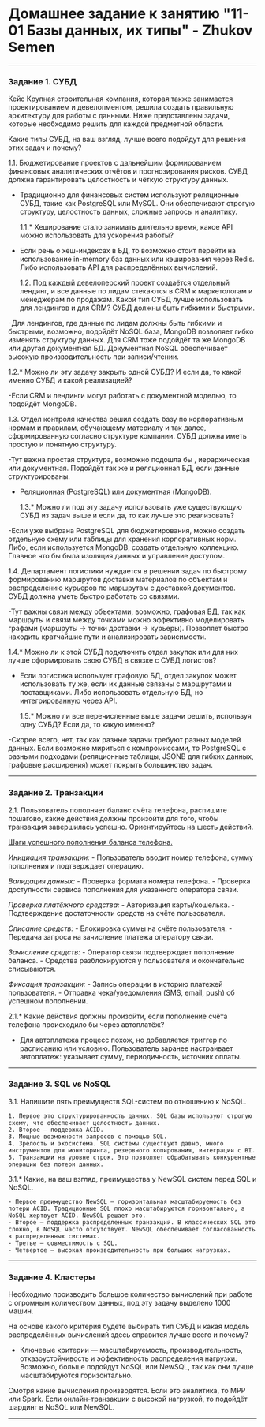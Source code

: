 # Домашнее задание к занятию "11-01 Базы данных, их типы" - Zhukov Semen

---

### Задание 1. СУБД

Кейс
Крупная строительная компания, которая также занимается проектированием и девелопментом, решила создать правильную архитектуру для работы с данными. Ниже представлены задачи, которые необходимо решить для каждой предметной области.

Какие типы СУБД, на ваш взгляд, лучше всего подойдут для решения этих задач и почему?

1.1. Бюджетирование проектов с дальнейшим формированием финансовых аналитических отчётов и прогнозирования рисков. СУБД должна гарантировать целостность и чёткую структуру данных.

- Традиционно для финансовых систем используют реляционные СУБД, такие как PostgreSQL или MySQL. Они обеспечивают строгую структуру, целостность данных, сложные запросы и аналитику.

  1.1.\* Хеширование стало занимать длительно время, какое API можно использовать для ускорения работы?

- Если речь о хеш-индексах в БД, то возможно стоит перейти на использование in-memory баз данных или кэширования через Redis. Либо использовать API для распределённых вычислений.

  1.2. Под каждый девелоперский проект создаётся отдельный лендинг, и все данные по лидам стекаются в CRM к маркетологам и менеджерам по продажам. Какой тип СУБД лучше использовать для лендингов и для CRM? СУБД должны быть гибкими и быстрыми.

-Для лендингов, где данные по лидам должны быть гибкими и быстрыми, возможно, подойдёт NoSQL база, MongoDB позволяет гибко изменять структуру данных. Для CRM тоже подойдёт та же MongoDB или другая документная БД. Документная NoSQL обеспечивает высокую производительность при записи/чтении.

1.2.\* Можно ли эту задачу закрыть одной СУБД? И если да, то какой именно СУБД и какой реализацией?

-Если CRM и лендинги могут работать с документной моделью, то подойдёт MongoDB.

1.3. Отдел контроля качества решил создать базу по корпоративным нормам и правилам, обучающему материалу и так далее, сформированную согласно структуре компании. СУБД должна иметь простую и понятную структуру.

-Тут важна простая структура, возможно подошла бы , иерархическая или документная. Подойдёт так же и реляционная БД, если данные структурированы.

- Реляционная (PostgreSQL) или документная (MongoDB).

  1.3.\* Можно ли под эту задачу использовать уже существующую СУБД из задач выше и если да, то как лучше это реализовать?

-Если уже выбрана PostgreSQL для бюджетирования, можно создать отдельную схему или таблицы для хранения корпоративных норм. Либо, если используется MongoDB, создать отдельную коллекцию. Главное что бы была изоляция данных и управление доступом.

1.4. Департамент логистики нуждается в решении задач по быстрому формированию маршрутов доставки материалов по объектам и распределению курьеров по маршрутам с доставкой документов. СУБД должна уметь быстро работать со связями.

-Тут важны связи между объектами, возможно, графовая БД, так как маршруты и связи между точками можно эффективно моделировать графами (маршруты → точки доставки → курьеры). Позволяет быстро находить кратчайшие пути и анализировать зависимости.

1.4.\* Можно ли к этой СУБД подключить отдел закупок или для них лучше сформировать свою СУБД в связке с СУБД логистов?

- Если логистика использует графовую БД, отдел закупок может использовать ту же, если их данные связаны с маршрутами и поставщиками. Либо использовать отдельную БД, но интегрированную через API.

  1.5.\* Можно ли все перечисленные выше задачи решить, используя одну СУБД? Если да, то какую именно?

-Скорее всего, нет, так как разные задачи требуют разных моделей данных. Если возможно мириться с компромиссами, то PostgreSQL с разными подходами (реляционные таблицы, JSONB для гибких данных, графовые расширения) может покрыть большинство задач.

---

### Задание 2. Транзакции

2.1. Пользователь пополняет баланс счёта телефона, распишите пошагово, какие действия должны произойти для того, чтобы транзакция завершилась успешно. Ориентируйтесь на шесть действий.

<ins>Шаги успешного пополнения баланса телефона.</ins>

_Инициация транзакции:_ - Пользователь вводит номер телефона, сумму пополнения и подтверждает операцию.

_Валидация данных:_ - Проверка формата номера телефона. - Проверка доступности сервиса пополнения для указанного оператора связи.

_Проверка платёжного средства:_ - Авторизация карты/кошелька. - Подтверждение достаточности средств на счёте пользователя.

_Списание средств:_ - Блокировка суммы на счёте пользователя. - Передача запроса на зачисление платежа оператору связи.

_Зачисление средств:_ - Оператор связи подтверждает пополнение баланса. - Средства разблокируются у пользователя и окончательно списываются.

_Фиксация транзакции:_ - Запись операции в историю платежей пользователя. - Отправка чека/уведомления (SMS, email, push) об успешном пополнении.

2.1.\* Какие действия должны произойти, если пополнение счёта телефона происходило бы через автоплатёж?

- Для автоплатежа процесс похож, но добавляется триггер по расписанию или условию. Пользователь заранее настраивает автоплатеж: указывает сумму, периодичность, источник оплаты.

---

### Задание 3. SQL vs NoSQL

3.1. Напишите пять преимуществ SQL-систем по отношению к NoSQL.

    1. Первое это структурированность данных. SQL базы используют строгую схему, что обеспечивает целостность данных.
    2. Второе — поддержка ACID.
    3. Мощные возможности запросов с помощью SQL.
    4. Зрелость и экосистема. SQL системы существуют давно, много инструментов для мониторинга, резервного копирования, интеграции с BI.
    5. Tранзакции на уровне строк. Это позволяет обрабатывать конкурентные операции без потери данных.

3.1.\* Какие, на ваш взгляд, преимущества у NewSQL систем перед SQL и NoSQL.

    - Первое преимущество NewSQL — горизонтальная масштабируемость без потери ACID. Традиционные SQL плохо масштабируются горизонтально, а NoSQL жертвует ACID. NewSQL решает это.
    - Второе — поддержка распределенных транзакций. В классических SQL это сложно, в NoSQL часто отсутствует. NewSQL обеспечивает согласованность в распределенных системах.
    - Третье — совместимость с SQL.
    - Четвертое — высокая производительность при больших нагрузках.

---

### Задание 4. Кластеры

Необходимо производить большое количество вычислений при работе с огромным количеством данных, под эту задачу выделено 1000 машин.

На основе какого критерия будете выбирать тип СУБД и какая модель распределённых вычислений здесь справится лучше всего и почему?

- Kлючевые критерии — масштабируемость, производительность, отказоустойчивость и эффективность распределения нагрузки. Возможно, больше подойдут NoSQL или NewSQL, так как они лучше масштабируются горизонтально.

Смотря какие вычисления производятся. Если это аналитика, то MPP или Spark. Если онлайн-транзакции с высокой нагрузкой, то подойдёт шардинг в NoSQL или NewSQL.

---
